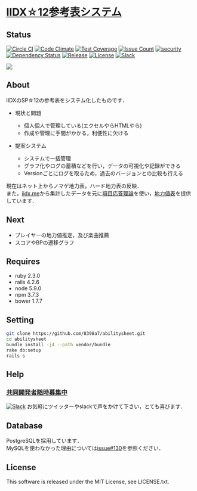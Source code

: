# [IIDX☆12参考表システム](https://iidx12.tk)

## Status

[![Circle CI](https://circleci.com/gh/8398a7/abilitysheet.svg?style=shield)](https://circleci.com/gh/8398a7/abilitysheet)
[![Code Climate](https://codeclimate.com/github/8398a7/abilitysheet/badges/gpa.svg)](https://codeclimate.com/github/8398a7/abilitysheet)
[![Test Coverage](https://codeclimate.com/github/8398a7/abilitysheet/badges/coverage.svg)](https://codeclimate.com/github/8398a7/abilitysheet)
[![Issue Count](https://codeclimate.com/github/8398a7/abilitysheet/badges/issue_count.svg)](https://codeclimate.com/github/8398a7/abilitysheet)
[![security](https://hakiri.io/github/8398a7/abilitysheet/master.svg)](https://hakiri.io/github/8398a7/abilitysheet/master)
[![Dependency Status](https://gemnasium.com/8398a7/abilitysheet.svg)](https://gemnasium.com/8398a7/abilitysheet)
[![Release](https://img.shields.io/github/release/8398a7/abilitysheet.svg)](https://github.com/8398a7/abilitysheet/releases/latest)
[![License](https://img.shields.io/github/license/8398a7/abilitysheet.svg)](https://github.com/8398a7/abilitysheet/blob/master/LICENSE.txt)
[![Slack](https://slack.iidx12.tk/badge.svg)](https://slack.iidx12.tk)

![](https://cloud.githubusercontent.com/assets/8043276/14033422/789679c2-f25d-11e5-923a-a6b24d459a48.png)

## About

IIDXのSP☆12の参考表をシステム化したものです．

* 現状と問題
  * 個人個人で管理している(エクセルやらHTMLやら)
  * 作成や管理に手間がかかる，利便性に欠ける

* 提案システム
  * システムで一括管理
  * グラフ化やログの蓄積などを行い，データの可視化や記録ができる
  * Versionごとにログを取るため，過去のバージョンとの比較も行える

現在はネット上からノマゲ地力表，ハード地力表の反映．  
また，[iidx.me](http://iidx.me)から集計したデータを元に[項目応答理論](http://ja.wikipedia.org/wiki/%E9%A0%85%E7%9B%AE%E5%BF%9C%E7%AD%94%E7%90%86%E8%AB%96)を使い，[地力値表](https://iidx12.tk/abilitysheet/recommends/list)を提供しています．

## Next

* プレイヤーの地力値推定，及び楽曲推薦
* スコアやBPの遷移グラフ

## Requires

- ruby 2.3.0
- rails 4.2.6
- node 5.9.0
- npm 3.7.3
- bower 1.7.7

## Setting

```sh
git clone https://github.com/8398a7/abilitysheet.git
cd abilitysheet
bundle install -j4 --path vendor/bundle
rake db:setup
rails s
```

## Help

### [共同開発者随時募集中](http://twitter.com/IIDX_12)
[![Slack](https://slack.iidx12.tk/badge.svg)](https://slack.iidx12.tk)
お気軽にツイッターやslackで声をかけて下さい，とても喜びます．

## Database

PostgreSQLを採用しています．  
MySQLを使わなかった理由については[issue#130](https://github.com/8398a7/abilitysheet/issues/130)を参照ください．

## License

This software is released under the MIT License, see LICENSE.txt.
